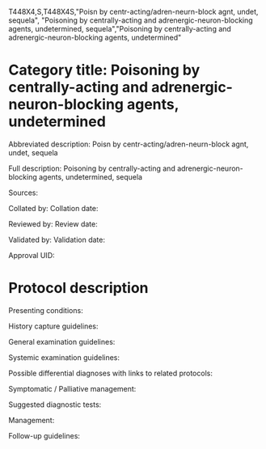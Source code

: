 T448X4,S,T448X4S,"Poisn by centr-acting/adren-neurn-block agnt, undet, sequela", "Poisoning by centrally-acting and adrenergic-neuron-blocking agents, undetermined, sequela","Poisoning by centrally-acting and adrenergic-neuron-blocking agents, undetermined"
# Category title: Poisoning by centrally-acting and adrenergic-neuron-blocking agents, undetermined

Abbreviated description: Poisn by centr-acting/adren-neurn-block agnt, undet, sequela

Full description: Poisoning by centrally-acting and adrenergic-neuron-blocking agents, undetermined, sequela

Sources:

Collated by:
Collation date:

Reviewed by:
Review date:

Validated by:
Validation date:

Approval UID:

# Protocol description

Presenting conditions:

History capture guidelines:

General examination guidelines:

Systemic examination guidelines:

Possible differential diagnoses with links to related protocols:

Symptomatic / Palliative management:

Suggested diagnostic tests:

Management:

Follow-up guidelines:

